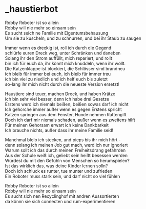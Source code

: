 # _haustierbot

Robby Roboter ist so allein  
Robby will nie mehr so einsam sein  
Es sucht seich ne Familie mit Eigentumsbehausung  
Um sie zu kuscheln, und zu schnurren, und bei ihr Staub zu saugen

Immer wenn es dreckig ist, roll ich durch die Gegend  
schlürfe euren Dreck weg, unter Schränken und daneben  
Solang ihr den Strom auffüllt, mich repariert, und rollt  
bin ich für euch da, ihr könnt mich knuddeln, wenn ihr wollt.  
Die Katzenklappe ist blockiert, die Schlösser sind brandneu  
ich bleib für immer bei euch, ich bleib für immer treu  
ich bin viel zu niedlich und ich helf euch bis zuletzt  
so-lang ihr mich nicht durch die neueste Version ersetzt!

Haustiere sind teuer, machen Dreck, und haben Krätze  
ich bin sehr viel besser, denn ich habe drei Gesetze  
Erstens werd ich niemals beißen, beißen sowas darf ich nicht  
Ich gehorche immer außer wenn es gegen Erstens spricht  
Katzen springen aus dem Fenster, Hunde nehmen Rattengift  
Doch ich darf mir niemals schaden, außer wenn es zweitens hilft  
Für meinen Gehorsam erwart ich keine Dankbarkeit  
Ich brauche nichts, außer dass ihr meine Familie seid!

Manchmal bleib ich stecken, und pieps bis ihr mich hört -  
denn solang ich meinen Job gut mach, werd ich nur ignoriert  
Warum sollt ich das durch meinen Freiheitsdrang gefährden  
Aus der Schule weiß ich, geliebt sein heißt besessen werden  
Würdest du mit den Gefühln von Menschen so herumspielen?  
Ist das wirklich das, was deine Kinder lernen solln?  
Doch ich schluck es runter, tue munter und zufrieden  
Ein Roboter muss stark sein, und darf nicht so viel fühlen

Robby Roboter ist so allein  
Robby will nie mehr so einsam sein  
Es sucht sich nen Recyclinghof mit andren Aussortierten  
da könnn sie sich connecten und rum-experimentieren

